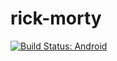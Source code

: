 # rick-morty 
[![Build Status: Android](https://app.bitrise.io/app/eb5b278cfa716e6f/status.svg?token=3qoqGOGB5wcK4FbUmOU-ZQ&branch=develop)](https://app.bitrise.io/app/eb5b278cfa716e6f/status.json?token=3qoqGOGB5wcK4FbUmOU-ZQ&branch=develop)
